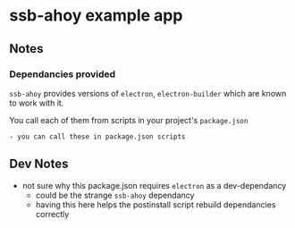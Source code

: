 # ssb-ahoy example app

## Notes

### Dependancies provided

`ssb-ahoy` provides versions of `electron`, `electron-builder` which are known to work with it.

You call each of them from scripts in your project's `package.json`

    - you can call these in package.json scripts


## Dev Notes

- not sure why this package.json requires `electron` as a dev-dependancy
    - could be the strange `ssb-ahoy` dependancy
    - having this here helps the postinstall script rebuild dependancies correctly

